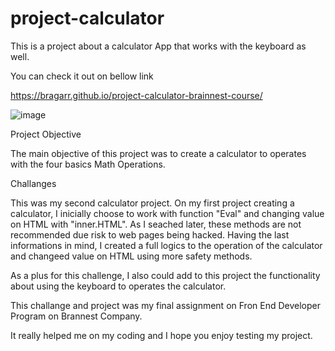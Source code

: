 # project-calculator

This is a project about a calculator App that works with the keyboard as well.

You can check it out on bellow link

https://bragarr.github.io/project-calculator-brainnest-course/

![image](https://user-images.githubusercontent.com/108424896/190833280-40e94122-78a8-4c0c-b488-06d8a7c6217b.png)

Project Objective

The main objective of this project was to create a calculator to operates with the four basics Math Operations.

Challanges

This was my second calculator project. On my first project creating a calculator, I inicially choose to work with function "Eval" and changing value on HTML with "inner.HTML". As I seached later, these methods are not recommended due risk to web pages being hacked.
Having the last informations in mind, I created a full logics to the operation of the calculator and changeed value on HTML using more safety methods.

As a plus for this challenge, I also could add to this project the functionality about using the keyboard to operates the calculator.

This challange and project was my final assignment on Fron End Developer Program on Brannest Company.

It really helped me on my coding and I hope you enjoy testing my project.
